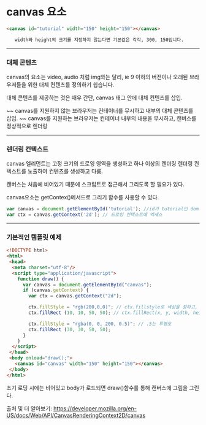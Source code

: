 # canvas 요소

```html
<canvas id="tutorial" width="150" height="150"></canvas>

   width와 height의 크기를 지정하지 않는다면 기본값은 각각, 300, 150입니다.

```
---
### 대체 콘텐츠

canvas의 요소는 video, audio 처럼 img와는 달리, ie 9 이하의 버전이나 오래된 브라우저들을 위한 대체 컨텐츠를 정의하기 쉽습니다.

대체 콘텐츠를 제공하는 것은 매우 간단, canvas 태그 안에 대체 컨텐츠를 삽입.

~~ canvas를 지원하지 않는 브라우저는 컨테이너를 무시하고 내부의 대체 콘텐츠를 삽입.
~~ canvas를 지원하는 브라우저는 컨테이너 내부의 내용을 무시하고, 캔버스를 정상적으로 렌더링

---
### 렌더링 컨텍스트

canvas 엘리먼트는 고정 크기의 드로잉 영역을 생성하고 하나 이상의 렌더링 렌더링 컨텍스트를 노출하여 컨텐츠를 생성하고 다룸.

캔버스는 처음에 비어있기 때문에 스크립트로 접근해서 그리도록 할 필요가 있다.

canvas요소는 getContex()메서드로 그리기 함수를 사용할 수 있다.

```js
var canvas = document.getElementById('tutorial'); //id가 tutorial인 dom 탐색
var ctx = canvas.getContext('2d'); // 드로잉 컨텍스트에 엑세스
```

---
###   기본적인 템플릿 예제

```html
<!DOCTYPE html>
<html>
 <head>
  <meta charset="utf-8"/>
  <script type="application/javascript">
    function draw() {
      var canvas = document.getElementById("canvas");
      if (canvas.getContext) {
        var ctx = canvas.getContext("2d");

        ctx.fillStyle = "rgb(200,0,0)"; // ctx.fillstyle로 색상을 정하고,
        ctx.fillRect (10, 10, 50, 50); // ctx.fillRect(x, y, width, height)

        ctx.fillStyle = "rgba(0, 0, 200, 0.5)"; // .5는 투명도
        ctx.fillRect (30, 30, 50, 50);
      }
    }
  </script>
 </head>
 <body onload="draw();">
   <canvas id="canvas" width="150" height="150"></canvas>
 </body>
</html>

```
초기 로딩 시에는 비어있고
body가 로드되면 draw()함수를 통해 캔버스에 그림을 그린다.

출처 및 더 알아보기: https://developer.mozilla.org/en-US/docs/Web/API/CanvasRenderingContext2D/canvas